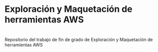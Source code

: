 # Exploración y Maquetación de herramientas AWS
# 
Repositorio del trabajo de fin de grado de Exploración y Maquetación de herramientas AWS
